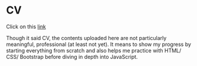 # CV
Click on this [link](https://nguyenan11.github.io/cv/)

Though it said CV, the contents uploaded here are not particularly meaningful,
professional (at least not yet). It means to show my progress by starting everything from 
scratch and also helps me practice with HTML/ CSS/ Bootstrap before diving in 
depth into JavaScript.
